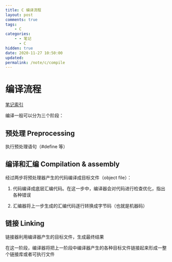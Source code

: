 ```yaml
---
title: C 编译流程
layout: post
comments: true
tags:
    - C
categories:
    - - 笔记
      - C
hidden: true
date: 2020-11-27 10:50:00
updated:
permalink: /note/c/compile
---
```


# 编译流程

[笔记索引](/note/c/index)

编译一般可以分为三个阶段：

## 预处理 Preprocessing

执行预处理语句（#define 等）

## 编译和汇编 Compilation & assembly

经过两步将预处理器产生的代码编译成目标文件（object file）：

1. 代码编译成底层汇编代码。在这一步中，编译器会对代码进行检查优化，指出各种错误

2. 汇编器将上一步生成的汇编代码逐行转换成字节码（也就是机器码）

## 链接 Linking

链接器利用编译器产生的目标文件，生成最终结果

在这一阶段，编译器将把上一阶段中编译器产生的各种目标文件链接起来形成一整个链接库或者可执行文件
